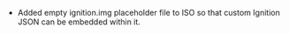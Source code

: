 - Added empty ignition.img placeholder file to ISO so that custom Ignition JSON can be embedded within it.
